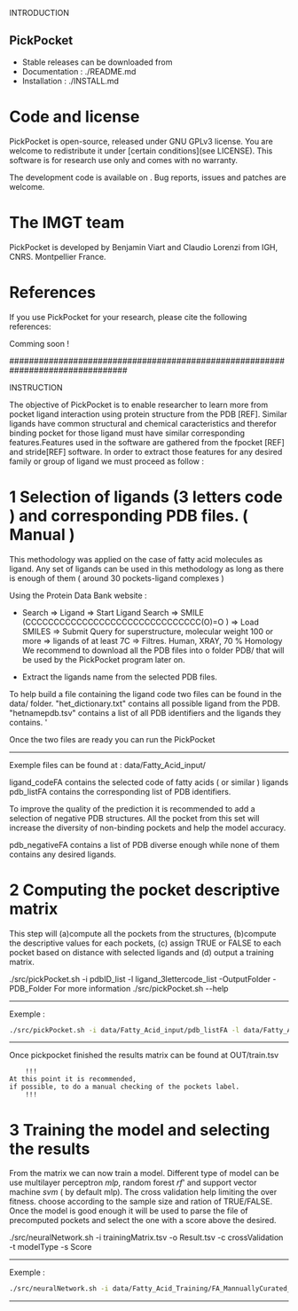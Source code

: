 INTRODUCTION 



## PickPocket

  - Stable releases can be downloaded from <git> 
  - Documentation : ./README.md
  - Installation : ./INSTALL.md

# Code and license

PickPocket is open-source, released under GNU GPLv3 license.
You are welcome to redistribute it under [certain conditions](see LICENSE).
This software is for research use only and comes with no warranty.

The development code is available on <git>.
Bug reports, issues and patches are welcome.


# The IMGT team

PickPocket is developed by Benjamin Viart and Claudio Lorenzi
from IGH, CNRS. Montpellier France.


# References

If you use PickPocket for your research, please cite the following references:

Comming soon ! 

################################################################################

INSTRUCTION  


The objective of PickPocket is to enable researcher to learn more from pocket ligand interaction using 
protein structure from the PDB [REF]. Similar ligands have common structural and chemical caracteristics and therefor binding pocket for those ligand must have similar corresponding features.Features used in the software are gathered from the fpocket [REF] and stride[REF] software. In order to extract those features for any desired family or group of ligand we must proceed as follow : 

# 1 Selection of ligands (3 letters code ) and corresponding PDB files. ( Manual ) 
This methodology was applied on the case of fatty acid molecules as ligand. Any set of ligands can be used in this methodology as long as there is enough of them ( around 30 pockets-ligand complexes ) 

Using the Protein Data Bank website : 
  - Search => Ligand => Start Ligand Search => SMILE (CCCCCCCCCCCCCCCCCCCCCCCCCCCCCCC(O)=O  ) => Load SMILES => Submit Query for superstructure, molecular weight 100 or more => ligands of at least 7C => Filtres. Human, XRAY, 70 % Homology 
We recommend to download all the PDB files into o folder PDB/ that will be used by the PickPocket program later on. 

  - Extract the ligands name from the selected PDB files. 

To help build a file containing the ligand code two files can be found in the data/ folder. "het_dictionary.txt" contains all possible ligand from the PDB. "hetnamepdb.tsv" contains a list of all PDB identifiers and the ligands they contains. '

Once the two files are ready you can run the PickPocket

*******
Exemple files can be found at : data/Fatty_Acid_input/

ligand_codeFA contains the selected code of fatty acids ( or similar ) ligands 
pdb_listFA contains the corresponding list of PDB identifiers. 

To improve the quality of the prediction it is recommended to add a selection of negative PDB structures. All the pocket from this set will increase the diversity of non-binding pockets and help the model accuracy. 

pdb_negativeFA contains a list of PDB diverse enough while none of them contains any desired ligands. 

# 2 Computing the pocket descriptive matrix 

This step will (a)compute all the pockets from the structures, (b)compute the descriptive values for each pockets, 
(c) assign TRUE or FALSE to each pocket based on distance with selected ligands and (d) output a training matrix.

./src/pickPocket.sh -i pdbID_list -l ligand_3lettercode_list -OutputFolder -PDB_Folder
For more information ./src/pickPocket.sh --help

*****
Exemple :
``` bash 
./src/pickPocket.sh -i data/Fatty_Acid_input/pdb_listFA -l data/Fatty_Acid_input/ligand_codeFA  -o OUT/ -p PDB/
``` 
*****
Once pickpocket finished the results matrix can be found at OUT/train.tsv 

		!!!
	At this point it is recommended, 
	if possible, to do a manual checking of the pockets label. 
		!!!

# 3 Training the model and selecting the results  

From the matrix we can now train a model. Different type of model can be use multilayer perceptron *mlp*, random forest *rf*' and  support vector machine *svm* ( by default mlp). The cross validation help limiting the over fitness. choose according to the sample size and ration of TRUE/FALSE. Once the model is good enough it will be used to parse the file of precomputed pockets and select the one with a score above the desired. 

./src/neuralNetwork.sh -i trainingMatrix.tsv -o Result.tsv -c crossValidation -t modelType -s Score


*****
Exemple :
``` bash 
./src/neuralNetwork.sh -i data/Fatty_Acid_Training/FA_MannuallyCurated_Train.tsv -o ResultsFA.tsv -c 5 -t mlp -s 1
``` 
*****






